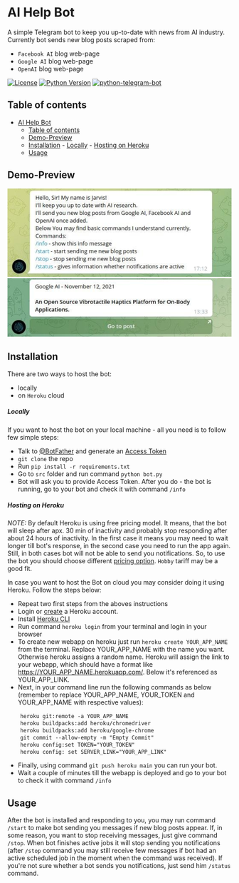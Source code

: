 # AI Help Bot
A simple Telegram bot to keep you up-to-date with news from AI industry. Currently bot sends new blog posts scraped from:
* `Facebook AI` blog web-page
* `Google AI` blog web-page
* `OpenAI` blog web-page
  

<!-- Add buttons here -->
[![License](https://img.shields.io/github/license/payonear/ai-help-bot?label=license)]()
[![Python Version](https://img.shields.io/badge/python-3-blue)]()
[![python-telegram-bot](https://img.shields.io/badge/python--telegram--bot-v13.7-blue)]()

## Table of contents
- [AI Help Bot](#ai-help-bot)
  - [Table of contents](#table-of-contents)
  - [Demo-Preview](#demo-preview)
  - [Installation](#installation)
        - [Locally](#locally)
        - [Hosting on Heroku](#hosting-on-heroku)
  - [Usage](#usage)

## Demo-Preview
![img](https://github.com/payonear/ai-help-bot/blob/main/img/info_response.jpg)
![img](https://github.com/payonear/ai-help-bot/blob/main/img/example.jpg)

## Installation
There are two ways to host the bot:
* locally
* on `Heroku` cloud

##### Locally
If you want to host the bot on your local machine - all you need is to follow few simple steps:
*  Talk to [@BotFather](https://telegram.me/botfather) and generate an [Access Token](https://core.telegram.org/bots#6-botfather)
*  `git clone` the repo
*  Run `pip install -r requirements.txt`
*  Go to `src` folder and run command `python bot.py`
*  Bot will ask you to provide Access Token. After you do - the bot is running, go to your bot and check it with command `/info`

##### Hosting on Heroku

*NOTE:* By default Heroku is using free pricing model. It means, that the bot will sleep after apx. 30 min of inactivity and probably stop responding after about 24 hours of inactivity. In the first case it means you may need to wait longer till bot's response, in the second case you need to run the app again. Still, in both cases bot will not be able to send you notifications. So, to use the bot you should choose different [pricing option](https://www.heroku.com/pricing). `Hobby` tariff may be a good fit.

In case you want to host the Bot on cloud you may consider doing it using Heroku. Follow the steps below:
* Repeat two first steps from the aboves instructions
* Login or [create](https://signup.heroku.com/dc) a Heroku account.
* Install [Heroku CLI](https://devcenter.heroku.com/articles/getting-started-with-python#set-up)
* Run command `heroku login` from your terminal and login in your browser
* To create new webapp on heroku just run `heroku create YOUR_APP_NAME` from the terminal. Replace YOUR_APP_NAME with the name you want. Otherwise heroku assigns a random name. Heroku will assign the link to your webapp, which should have a format like <https://YOUR_APP_NAME.herokuapp.com/>. Below it's referenced as YOUR_APP_LINK.
* Next, in your command line run the following commands as below (remember to replace YOUR_APP_NAME, YOUR_TOKEN and YOUR_APP_NAME with respective values):
```
    heroku git:remote -a YOUR_APP_NAME
    heroku buildpacks:add heroku/chromedriver
    heroku buildpacks:add heroku/google-chrome
    git commit --allow-empty -m "Empty Commit"
    heroku config:set TOKEN="YOUR_TOKEN"
    heroku config: set SERVER_LINK="YOUR_APP_LINK"
```

* Finally, using command `git push heroku main` you can run your bot.
* Wait a couple of minutes till the webapp is deployed and go to your bot to check it with command `/info`


## Usage
After the bot is installed and responding to you, you may run command `/start` to make bot sending you messages if new blog posts appear. If, in some reason, you want to stop receiving messages, just give command `/stop`. When bot finishes active jobs it will stop sending you notifications (after `/stop` command you may still receive few messages if bot had an active scheduled job in the moment when the command was received). If you're not sure whether a bot sends you notifications, just send him `/status` command.

